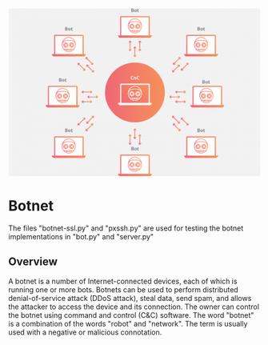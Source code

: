<div>
  <img src="botnet.png" align="centre">
  <br>
</div>

# Botnet

The files "botnet-ssl.py" and "pxssh.py" are used for testing the botnet implementations in "bot.py" and "server.py"

Overview
---------
A botnet is a number of Internet-connected devices, each of which is running one or more bots. Botnets can be used to perform distributed denial-of-service attack (DDoS attack), steal data, send spam, and allows the attacker to access the device and its connection. The owner can control the botnet using command and control (C&C) software. The word "botnet" is a combination of the words "robot" and "network". The term is usually used with a negative or malicious connotation. 
